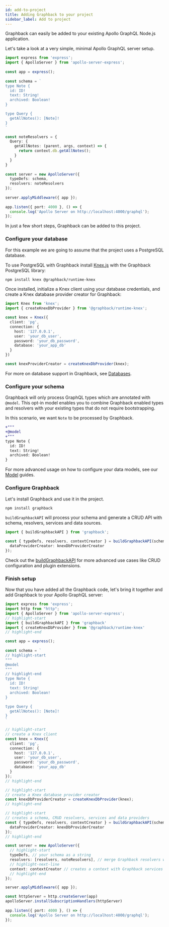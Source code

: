 ```yaml
---
id: add-to-project
title: Adding Graphback to your project
sidebar_label: Add to project
---
```


Graphback can easily be added to your existing Apollo GraphQL Node.js application.

Let's take a look at a very simple, minimal Apollo GraphQL server setup.

```ts
import express from 'express';
import { ApolloServer } from 'apollo-server-express';
 
const app = express();
 
const schema = `
type Note {
  id: ID!
  text: String!
  archived: Boolean!
}

type Query {
  getAllNotes(): [Note]!
}
`

const noteResolvers = {
  Query: {
    getAllNotes: (parent, args, context) => {
      return context.db.getAllNotes();
    }
  }
}
 
const server = new ApolloServer({
  typeDefs: schema,
  resolvers: noteResolvers
});
 
server.applyMiddleware({ app });
 
app.listen({ port: 4000 }, () => {
  console.log('Apollo Server on http://localhost:4000/graphql');
});
```

In just a few short steps, Graphback can be added to this project.


### Configure your database

For this example we are going to assume that the project uses a PostgreSQL database.

To use PostgreSQL with Graphback install [Knex.js](https://knexjs.org/) with the Graphback PostgreSQL library:

```bash
npm install knex @graphback/runtime-knex
```

Once installed, initialize a Knex client using your database credentials, and create a Knex database provider creator for Graphback:

```ts
import Knex from 'knex';
import { createKnexDbProvider } from '@graphback/runtime-knex';

const knex = Knex({
  client: 'pg',
  connection: {
    host: '127.0.0.1',
    user: 'your_db_user',
    password: 'your_db_password',
    database: 'your_app_db'
  }
})

const knexProviderCreator = createKnexDbProvider(knex);
```

For more on database support in Graphback, see [Databases](../databases/overview).

### Configure your schema

Graphback will only process GraphQL types which are annotated with `@model`. This opt-in model enables you to combine Graphback enabled types and resolvers with your existing types that do not require bootstrapping.

In this scenario, we want `Note` to be processed by Graphback.

```diff
+"""
+@model
+"""
type Note {
  id: ID!
  text: String!
  archived: Boolean!
}
```

For more advanced usage on how to configure your data models, see our [Model](../model/datamodel) guides.

### Configure Graphback

Let's install Graphback and use it in the project.

```bash
npm install graphback
```

`buildGraphbackAPI` will process your schema and generate a CRUD API with schema, resolvers, services and data sources.

```ts
import { buildGraphbackAPI } from 'graphback';

const { typeDefs, resolvers, contextCreator } = buildGraphbackAPI(schema, {
  dataProviderCreator: knexDbProviderCreator
});
```

Check out the [buildGraphbackAPI](./api/graphback/modules/_buildgraphbackapi_.md) for more advanced use cases like CRUD configuration and plugin extensions.

### Finish setup

Now that you have added all the Graphback code, let's bring it together and add Graphback to your Apollo GraphQL server:

```ts
import express from 'express';
import http from "http";
import { ApolloServer } from 'apollo-server-express';
// highlight-start
import { buildGraphbackAPI } from 'graphback'
import { createKnexDbProvider } from '@graphback/runtime-knex'
// highlight-end

const app = express();
 
const schema = `
// highlight-start
"""
@model
"""
// highlight-end
type Note {
  id: ID!
  text: String!
  archived: Boolean!
}

type Query {
  getAllNotes(): [Note]!
}
`

// highlight-start
// create a Knex client
const knex = Knex({
  client: 'pg',
  connection: {
    host: '127.0.0.1',
    user: 'your_db_user',
    password: 'your_db_password',
    database: 'your_app_db'
  }
});
// highlight-end

// highlight-start
// create a Knex database provider creator
const knexDbProviderCreator = createKnexDbProvider(knex);
// highlight-end

// highlight-start
// creates a schema, CRUD resolvers, services and data providers
const { typeDefs, resolvers, contextCreator } = buildGraphbackAPI(schema, {
  dataProviderCreator: knexDbProviderCreator
});
// highlight-end

const server = new ApolloServer({
  // highlight-start
  typeDefs, // your schema as a string
  resolvers: [resolvers, noteResolvers], // merge Graphback resolvers with your own
  // highlight-next-line
  context: contextCreator // creates a context with Graphback services attached
  // highlight-end
});

server.applyMiddleware({ app });

const httpServer = http.createServer(app)
apolloServer.installSubscriptionHandlers(httpServer)
 
app.listen({ port: 4000 }, () => {
  console.log('Apollo Server on http://localhost:4000/graphql');
});
```

